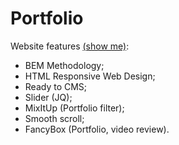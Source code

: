 # Portfolio

Website features [(show me)](bro-daa.github.io/portfolio/):
  - BEM Methodology;
  - HTML Responsive Web Design;
  - Ready to CMS;
  - Slider (JQ);
  - MixItUp (Portfolio filter);
  - Smooth scroll;
  - FancyBox (Portfolio, video review).
